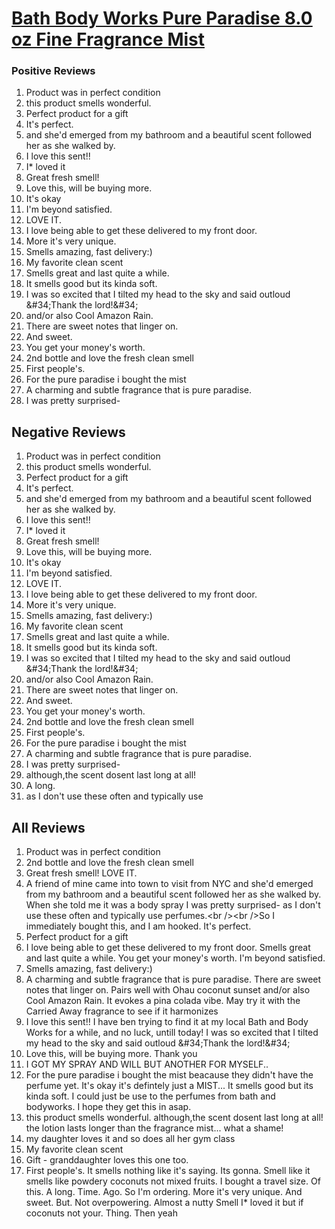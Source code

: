 # [Bath Body Works Pure Paradise 8.0 oz Fine Fragrance Mist](https://products.checkmycream.com/products/Bath-Body-Works-Pure-Paradise-8.0-oz-Fine-Fragrance-Mist.html)

### Positive Reviews

<ol>
      <li>Product was in perfect condition</li>
      <li>this product smells wonderful.</li>
      <li>Perfect product for a gift</li>
      <li>It&#x27;s perfect.</li>
      <li>and she&#x27;d emerged from my bathroom and a beautiful scent followed her as she walked by.</li>
      <li>I love this sent!!</li>
      <li>I* loved it</li>
      <li>Great fresh smell!</li>
      <li>Love this, will be buying more.</li>
      <li>It&#x27;s okay</li>
      <li>I&#x27;m beyond satisfied.</li>
      <li>LOVE IT.</li>
      <li>I love being able to get these delivered to my front door.</li>
      <li>More it&#x27;s very unique.</li>
      <li>Smells amazing, fast delivery:)</li>
      <li>My favorite clean scent</li>
      <li>Smells great and last quite a while.</li>
      <li>It smells good but its kinda soft.</li>
      <li>I was so excited that I tilted my head to the sky and said outloud &amp;#34;Thank the lord!&amp;#34;</li>
      <li>and/or also Cool Amazon Rain.</li>
      <li>There are sweet notes that linger on.</li>
      <li>And sweet.</li>
      <li>You get your money&#x27;s worth.</li>
      <li>2nd bottle and love the fresh clean smell</li>
      <li>First people&#x27;s.</li>
      <li>For the pure paradise i bought the mist</li>
      <li>A charming and subtle fragrance that is pure paradise.</li>
      <li>I was pretty surprised-</li>
</ol>


<h2>Negative Reviews</h2>
<ol>
<li> Product was in perfect condition</li>
<li> this product smells wonderful.</li>
<li> Perfect product for a gift</li>
<li> It&#x27;s perfect.</li>
<li> and she&#x27;d emerged from my bathroom and a beautiful scent followed her as she walked by.</li>
<li> I love this sent!!</li>
<li> I* loved it</li>
<li> Great fresh smell!</li>
<li> Love this, will be buying more.</li>
<li> It&#x27;s okay</li>
<li> I&#x27;m beyond satisfied.</li>
<li> LOVE IT.</li>
<li> I love being able to get these delivered to my front door.</li>
<li> More it&#x27;s very unique.</li>
<li> Smells amazing, fast delivery:)</li>
<li> My favorite clean scent</li>
<li> Smells great and last quite a while.</li>
<li> It smells good but its kinda soft.</li>
<li> I was so excited that I tilted my head to the sky and said outloud &amp;#34;Thank the lord!&amp;#34;</li>
<li> and/or also Cool Amazon Rain.</li>
<li> There are sweet notes that linger on.</li>
<li> And sweet.</li>
<li> You get your money&#x27;s worth.</li>
<li> 2nd bottle and love the fresh clean smell</li>
<li> First people&#x27;s.</li>
<li> For the pure paradise i bought the mist</li>
<li> A charming and subtle fragrance that is pure paradise.</li>
<li> I was pretty surprised-</li>
<li> although,the scent dosent last long at all!</li>
<li> A long.  </li>
<li> as I don&#x27;t use these often and typically use</li>
</ol>

<h2>All Reviews</h2>

<ol>
    <li> Product was in perfect condition</li>
    <li> 2nd bottle and love the fresh clean smell</li>
    <li> Great fresh smell! LOVE IT.</li>
    <li> A friend of mine came into town to visit from NYC and she&#x27;d emerged from my bathroom and a beautiful scent followed her as she walked by. When she told me it was a body spray I was pretty surprised- as I don&#x27;t use these often and typically use perfumes.&lt;br /&gt;&lt;br /&gt;So I immediately bought this, and I am hooked. It&#x27;s perfect.</li>
    <li> Perfect product for a gift</li>
    <li> I love being able to get these delivered to my front door. Smells great and last quite a while. You get your money&#x27;s worth. I&#x27;m beyond satisfied.</li>
    <li> Smells amazing, fast delivery:)</li>
    <li> A charming and subtle fragrance that is pure paradise. There are sweet notes that linger on. Pairs well with Ohau coconut sunset and/or also Cool Amazon Rain. It evokes a pina colada vibe. May try it with the Carried Away fragrance to see if it harmonizes</li>
    <li> I love this sent!! I have ben trying to find it at my local Bath and Body Works for a while, and no luck, untill today! I was so excited that I tilted my head to the sky and said outloud &amp;#34;Thank the lord!&amp;#34;</li>
    <li> Love this, will be buying more. Thank you</li>
    <li> I GOT MY SPRAY AND WILL BUT ANOTHER FOR MYSELF..</li>
    <li> For the pure paradise i bought the mist beacause they didn&#x27;t have the perfume yet. It&#x27;s okay it&#x27;s defintely just a MIST... It smells good but its kinda soft. I could just be use to the perfumes from bath and bodyworks. I hope they get this in asap.</li>
    <li> this product smells wonderful. although,the scent dosent last long at all! the lotion lasts longer than the fragrance mist... what a shame!</li>
    <li> my daughter loves it and so does all her gym class</li>
    <li> My favorite clean scent</li>
    <li> Gift - granddaughter loves this one too.</li>
    <li> First people&#x27;s. It smells nothing like it&#x27;s saying. Its gonna. Smell like it smells like powdery coconuts not mixed fruits. I bought a travel size. Of this. A long.  Time. Ago. So I&#x27;m ordering. More it&#x27;s very unique. And sweet. But. Not overpowering. Almost a nutty Smell I* loved it but if coconuts not your. Thing. Then yeah</li>
</ol>




